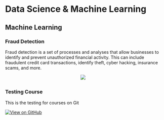 # Data Science & Machine Learning


## Machine Learning

### Fraud Detection

Fraud detection is a set of processes and analyses that allow businesses to identify and prevent unauthorized financial activity. This can include fraudulent credit card transactions, identify theft, cyber hacking, insurance scams, and more.

<center><img src="assets/img/fraud_detection.jpg"/></center>

##
### Testing Course

  This is the testing for courses on Git

[![View on GitHub](https://img.shields.io/badge/GitHub-View_on_GitHub-blue?logo=GitHub)](https://github.com/parvaizabidi/Course)

##
